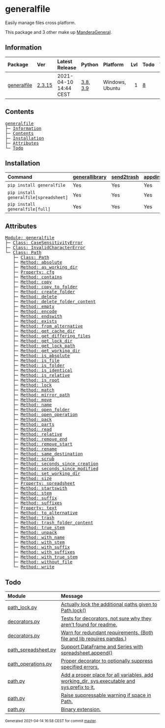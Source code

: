 # generalfile
Easily manage files cross platform.

This package and 3 other make up [ManderaGeneral](https://github.com/Mandera).

## Information
| Package                                                      | Ver                                             | Latest Release        | Python                                                                                                                   | Platform        |   Lvl | Todo                                                    | Tests   |
|:-------------------------------------------------------------|:------------------------------------------------|:----------------------|:-------------------------------------------------------------------------------------------------------------------------|:----------------|------:|:--------------------------------------------------------|:--------|
| [generalfile](https://github.com/ManderaGeneral/generalfile) | [2.3.15](https://pypi.org/project/generalfile/) | 2021-04-10 14:44 CEST | [3.8](https://www.python.org/downloads/release/python-380/), [3.9](https://www.python.org/downloads/release/python-390/) | Windows, Ubuntu |     1 | [8](https://github.com/ManderaGeneral/generalfile#Todo) | 100.0 % |

## Contents
<pre>
<a href='#generalfile'>generalfile</a>
├─ <a href='#Information'>Information</a>
├─ <a href='#Contents'>Contents</a>
├─ <a href='#Installation'>Installation</a>
├─ <a href='#Attributes'>Attributes</a>
└─ <a href='#Todo'>Todo</a>
</pre>

## Installation
| Command                                | <a href='https://pypi.org/project/generallibrary'>generallibrary</a>   | <a href='https://pypi.org/project/send2trash'>send2trash</a>   | <a href='https://pypi.org/project/appdirs'>appdirs</a>   | <a href='https://pypi.org/project/pandas'>pandas</a>   |
|:---------------------------------------|:-----------------------------------------------------------------------|:---------------------------------------------------------------|:---------------------------------------------------------|:-------------------------------------------------------|
| `pip install generalfile`              | Yes                                                                    | Yes                                                            | Yes                                                      | No                                                     |
| `pip install generalfile[spreadsheet]` | Yes                                                                    | Yes                                                            | Yes                                                      | Yes                                                    |
| `pip install generalfile[full]`        | Yes                                                                    | Yes                                                            | Yes                                                      | Yes                                                    |

## Attributes
<pre>
<a href='https://github.com/ManderaGeneral/generalfile/blob/master/generalfile/__init__.py#L1'>Module: generalfile</a>
├─ <a href='https://github.com/ManderaGeneral/generalfile/blob/master/generalfile/errors.py#L6'>Class: CaseSensitivityError</a>
├─ <a href='https://github.com/ManderaGeneral/generalfile/blob/master/generalfile/errors.py#L10'>Class: InvalidCharacterError</a>
└─ <a href='https://github.com/ManderaGeneral/generalfile/blob/master/generalfile/path.py#L17'>Class: Path</a>
   ├─ <a href='https://github.com/ManderaGeneral/generalfile/blob/master/generalfile/path.py#L17'>Class: Path</a>
   ├─ <a href='https://github.com/ManderaGeneral/generalfile/blob/master/generalfile/path_strings.py#L32'>Method: absolute</a>
   ├─ <a href='https://github.com/ManderaGeneral/generalfile/blob/master/generalfile/path_lock.py#L124'>Method: as_working_dir</a>
   ├─ <a href='https://github.com/ManderaGeneral/generalfile/blob/master/generalfile/optional_dependencies/path_cfg.py#L12'>Property: cfg</a>
   ├─ <a href='https://github.com/ManderaGeneral/generalfile/blob/master/generalfile/path_operations.py#L478'>Method: contains</a>
   ├─ <a href='https://github.com/ManderaGeneral/generalfile/blob/master/generalfile/path_operations.py#L157'>Method: copy</a>
   ├─ <a href='https://github.com/ManderaGeneral/generalfile/blob/master/generalfile/path_operations.py#L218'>Method: copy_to_folder</a>
   ├─ <a href='https://github.com/ManderaGeneral/generalfile/blob/master/generalfile/path_operations.py#L288'>Method: create_folder</a>
   ├─ <a href='https://github.com/ManderaGeneral/generalfile/blob/master/generalfile/path_operations.py#L362'>Method: delete</a>
   ├─ <a href='https://github.com/ManderaGeneral/generalfile/blob/master/generalfile/path_operations.py#L395'>Method: delete_folder_content</a>
   ├─ <a href='https://github.com/ManderaGeneral/generalfile/blob/master/generalfile/path_operations.py#L267'>Method: empty</a>
   ├─ <a href='https://github.com/ManderaGeneral/generalfile/blob/master/generalfile/path_strings.py#L268'>Method: encode</a>
   ├─ <a href='https://github.com/ManderaGeneral/generalfile/blob/master/generalfile/path_strings.py#L94'>Method: endswith</a>
   ├─ <a href='https://github.com/ManderaGeneral/generalfile/blob/master/generalfile/path_operations.py#L259'>Method: exists</a>
   ├─ <a href='https://github.com/ManderaGeneral/generalfile/blob/master/generalfile/path_strings.py#L24'>Method: from_alternative</a>
   ├─ <a href='https://github.com/ManderaGeneral/generalfile/blob/master/generalfile/path_operations.py#L334'>Method: get_cache_dir</a>
   ├─ <a href='https://github.com/ManderaGeneral/generalfile/blob/master/generalfile/path_operations.py#L451'>Method: get_differing_files</a>
   ├─ <a href='https://github.com/ManderaGeneral/generalfile/blob/master/generalfile/path_operations.py#L344'>Method: get_lock_dir</a>
   ├─ <a href='https://github.com/ManderaGeneral/generalfile/blob/master/generalfile/path_operations.py#L353'>Method: get_lock_path</a>
   ├─ <a href='https://github.com/ManderaGeneral/generalfile/blob/master/generalfile/path_operations.py#L306'>Method: get_working_dir</a>
   ├─ <a href='https://github.com/ManderaGeneral/generalfile/blob/master/generalfile/path_strings.py#L59'>Method: is_absolute</a>
   ├─ <a href='https://github.com/ManderaGeneral/generalfile/blob/master/generalfile/path_operations.py#L234'>Method: is_file</a>
   ├─ <a href='https://github.com/ManderaGeneral/generalfile/blob/master/generalfile/path_operations.py#L240'>Method: is_folder</a>
   ├─ <a href='https://github.com/ManderaGeneral/generalfile/blob/master/generalfile/path_operations.py#L433'>Method: is_identical</a>
   ├─ <a href='https://github.com/ManderaGeneral/generalfile/blob/master/generalfile/path_strings.py#L66'>Method: is_relative</a>
   ├─ <a href='https://github.com/ManderaGeneral/generalfile/blob/master/generalfile/path_operations.py#L246'>Method: is_root</a>
   ├─ <a href='https://github.com/ManderaGeneral/generalfile/blob/master/generalfile/path_lock.py#L115'>Method: lock</a>
   ├─ <a href='https://github.com/ManderaGeneral/generalfile/blob/master/generalfile/path_strings.py#L261'>Method: match</a>
   ├─ <a href='https://github.com/ManderaGeneral/generalfile/blob/master/generalfile/path_strings.py#L73'>Method: mirror_path</a>
   ├─ <a href='https://github.com/ManderaGeneral/generalfile/blob/master/generalfile/path_operations.py#L226'>Method: move</a>
   ├─ <a href='https://github.com/ManderaGeneral/generalfile/blob/master/generalfile/path_strings.py#L153'>Method: name</a>
   ├─ <a href='https://github.com/ManderaGeneral/generalfile/blob/master/generalfile/path_operations.py#L298'>Method: open_folder</a>
   ├─ <a href='https://github.com/ManderaGeneral/generalfile/blob/master/generalfile/path_operations.py#L97'>Method: open_operation</a>
   ├─ <a href='https://github.com/ManderaGeneral/generalfile/blob/master/generalfile/path_operations.py#L498'>Method: pack</a>
   ├─ <a href='https://github.com/ManderaGeneral/generalfile/blob/master/generalfile/path_strings.py#L145'>Method: parts</a>
   ├─ <a href='https://github.com/ManderaGeneral/generalfile/blob/master/generalfile/path_operations.py#L118'>Method: read</a>
   ├─ <a href='https://github.com/ManderaGeneral/generalfile/blob/master/generalfile/path_strings.py#L42'>Method: relative</a>
   ├─ <a href='https://github.com/ManderaGeneral/generalfile/blob/master/generalfile/path_strings.py#L120'>Method: remove_end</a>
   ├─ <a href='https://github.com/ManderaGeneral/generalfile/blob/master/generalfile/path_strings.py#L103'>Method: remove_start</a>
   ├─ <a href='https://github.com/ManderaGeneral/generalfile/blob/master/generalfile/path_operations.py#L133'>Method: rename</a>
   ├─ <a href='https://github.com/ManderaGeneral/generalfile/blob/master/generalfile/path_strings.py#L136'>Method: same_destination</a>
   ├─ <a href='https://github.com/ManderaGeneral/generalfile/blob/master/generalfile/path.py#L105'>Method: scrub</a>
   ├─ <a href='https://github.com/ManderaGeneral/generalfile/blob/master/generalfile/path_operations.py#L412'>Method: seconds_since_creation</a>
   ├─ <a href='https://github.com/ManderaGeneral/generalfile/blob/master/generalfile/path_operations.py#L420'>Method: seconds_since_modified</a>
   ├─ <a href='https://github.com/ManderaGeneral/generalfile/blob/master/generalfile/path_operations.py#L325'>Method: set_working_dir</a>
   ├─ <a href='https://github.com/ManderaGeneral/generalfile/blob/master/generalfile/path_operations.py#L427'>Method: size</a>
   ├─ <a href='https://github.com/ManderaGeneral/generalfile/blob/master/generalfile/optional_dependencies/path_spreadsheet.py#L9'>Property: spreadsheet</a>
   ├─ <a href='https://github.com/ManderaGeneral/generalfile/blob/master/generalfile/path_strings.py#L85'>Method: startswith</a>
   ├─ <a href='https://github.com/ManderaGeneral/generalfile/blob/master/generalfile/path_strings.py#L169'>Method: stem</a>
   ├─ <a href='https://github.com/ManderaGeneral/generalfile/blob/master/generalfile/path_strings.py#L201'>Method: suffix</a>
   ├─ <a href='https://github.com/ManderaGeneral/generalfile/blob/master/generalfile/path_strings.py#L245'>Method: suffixes</a>
   ├─ <a href='https://github.com/ManderaGeneral/generalfile/blob/master/generalfile/optional_dependencies/path_text.py#L11'>Property: text</a>
   ├─ <a href='https://github.com/ManderaGeneral/generalfile/blob/master/generalfile/path_strings.py#L16'>Method: to_alternative</a>
   ├─ <a href='https://github.com/ManderaGeneral/generalfile/blob/master/generalfile/path_operations.py#L384'>Method: trash</a>
   ├─ <a href='https://github.com/ManderaGeneral/generalfile/blob/master/generalfile/path_operations.py#L404'>Method: trash_folder_content</a>
   ├─ <a href='https://github.com/ManderaGeneral/generalfile/blob/master/generalfile/path_strings.py#L185'>Method: true_stem</a>
   ├─ <a href='https://github.com/ManderaGeneral/generalfile/blob/master/generalfile/path_operations.py#L517'>Method: unpack</a>
   ├─ <a href='https://github.com/ManderaGeneral/generalfile/blob/master/generalfile/path_strings.py#L160'>Method: with_name</a>
   ├─ <a href='https://github.com/ManderaGeneral/generalfile/blob/master/generalfile/path_strings.py#L176'>Method: with_stem</a>
   ├─ <a href='https://github.com/ManderaGeneral/generalfile/blob/master/generalfile/path_strings.py#L209'>Method: with_suffix</a>
   ├─ <a href='https://github.com/ManderaGeneral/generalfile/blob/master/generalfile/path_strings.py#L252'>Method: with_suffixes</a>
   ├─ <a href='https://github.com/ManderaGeneral/generalfile/blob/master/generalfile/path_strings.py#L192'>Method: with_true_stem</a>
   ├─ <a href='https://github.com/ManderaGeneral/generalfile/blob/master/generalfile/path_operations.py#L279'>Method: without_file</a>
   └─ <a href='https://github.com/ManderaGeneral/generalfile/blob/master/generalfile/path_operations.py#L106'>Method: write</a>
</pre>

## Todo
| Module                                                                                                                                               | Message                                                                                                                                                                                     |
|:-----------------------------------------------------------------------------------------------------------------------------------------------------|:--------------------------------------------------------------------------------------------------------------------------------------------------------------------------------------------|
| <a href='https://github.com/ManderaGeneral/generalfile/blob/master/generalfile/path_lock.py#L1'>path_lock.py</a>                                     | <a href='https://github.com/ManderaGeneral/generalfile/blob/master/generalfile/path_lock.py#L12'>Actually lock the additional paths given to Path.lock()</a>                                |
| <a href='https://github.com/ManderaGeneral/generalfile/blob/master/generalfile/decorators.py#L1'>decorators.py</a>                                   | <a href='https://github.com/ManderaGeneral/generalfile/blob/master/generalfile/decorators.py#L1'>Tests for decorators, not sure why they aren't found for readme.</a>                       |
| <a href='https://github.com/ManderaGeneral/generalfile/blob/master/generalfile/decorators.py#L1'>decorators.py</a>                                   | <a href='https://github.com/ManderaGeneral/generalfile/blob/master/generalfile/decorators.py#L2'>Warn for redundant requirements. (Both file and lib requires pandas.)</a>                  |
| <a href='https://github.com/ManderaGeneral/generalfile/blob/master/generalfile/optional_dependencies/path_spreadsheet.py#L1'>path_spreadsheet.py</a> | <a href='https://github.com/ManderaGeneral/generalfile/blob/master/generalfile/optional_dependencies/path_spreadsheet.py#L113'>Support DataFrame and Series with spreadsheet.append()</a>   |
| <a href='https://github.com/ManderaGeneral/generalfile/blob/master/generalfile/path_operations.py#L1'>path_operations.py</a>                         | <a href='https://github.com/ManderaGeneral/generalfile/blob/master/generalfile/path_operations.py#L364'>Proper decorator to optionally suppress specified errors.</a>                       |
| <a href='https://github.com/ManderaGeneral/generalfile/blob/master/generalfile/path.py#L1'>path.py</a>                                               | <a href='https://github.com/ManderaGeneral/generalfile/blob/master/generalfile/path.py#L22'>Add a proper place for all variables, add working_dir, sys.executable and sys.prefix to it.</a> |
| <a href='https://github.com/ManderaGeneral/generalfile/blob/master/generalfile/path.py#L1'>path.py</a>                                               | <a href='https://github.com/ManderaGeneral/generalfile/blob/master/generalfile/path.py#L23'>Raise suppressable warning if space in Path.</a>                                                |
| <a href='https://github.com/ManderaGeneral/generalfile/blob/master/generalfile/path.py#L1'>path.py</a>                                               | <a href='https://github.com/ManderaGeneral/generalfile/blob/master/generalfile/path.py#L24'>Binary extension.</a>                                                                           |

<sup>
Generated 2021-04-14 16:58 CEST for commit <a href='https://github.com/ManderaGeneral/generalfile/commit/master'>master</a>.
</sup>
